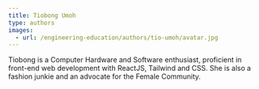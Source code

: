 ```yaml
---
title: Tiobong Umoh
type: authors
images:
  - url: /engineering-education/authors/tio-umoh/avatar.jpg 
---
```

Tiobong is a Computer Hardware and Software enthusiast, proficient in front-end web development with ReactJS, Tailwind and CSS. She is also a fashion junkie and an advocate for the Female Community.
